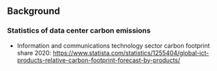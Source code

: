 ## Background

### Statistics of data center carbon emissions

- Information and communications technology sector carbon footprint share 2020: https://www.statista.com/statistics/1255404/global-ict-products-relative-carbon-footprint-forecast-by-products/
